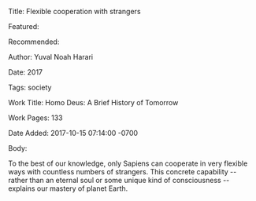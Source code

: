Title: Flexible cooperation with strangers

Featured: 

Recommended: 

Author: Yuval Noah Harari

Date: 2017

Tags: society

Work Title: Homo Deus: A Brief History of Tomorrow

Work Pages:  133

Date Added: 2017-10-15 07:14:00 -0700

Body:

To the best of our knowledge, only Sapiens can cooperate in very flexible ways with countless numbers of strangers. This concrete capability -- rather than an eternal soul or some unique kind of consciousness -- explains our mastery of planet Earth. 


